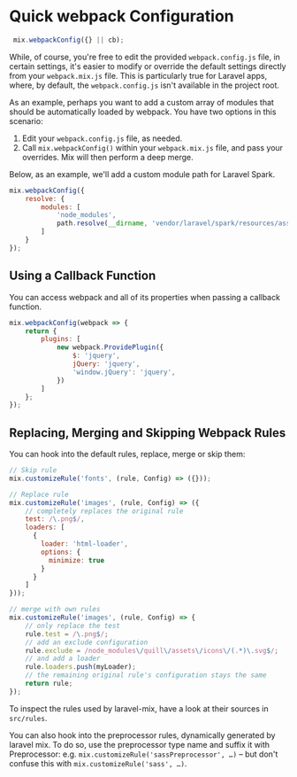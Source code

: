 # Quick webpack Configuration

```js
 mix.webpackConfig({} || cb);
```

While, of course, you're free to edit the provided `webpack.config.js` file, in certain settings, it's easier to modify or override the default settings directly from your `webpack.mix.js` file. This is particularly true for Laravel apps, where, by default, the `webpack.config.js` isn't available in the project root.

As an example, perhaps you want to add a custom array of modules that should be automatically loaded by webpack. You have two options in this scenario:

1. Edit your `webpack.config.js` file, as needed.
2. Call `mix.webpackConfig()` within your `webpack.mix.js` file, and pass your overrides. Mix will then perform a deep merge.

Below, as an example, we'll add a custom module path for Laravel Spark.

```js
mix.webpackConfig({
    resolve: {
        modules: [
            'node_modules',
            path.resolve(__dirname, 'vendor/laravel/spark/resources/assets/js')
        ]
    }
});
```

## Using a Callback Function

You can access webpack and all of its properties when passing a callback function.

```js
mix.webpackConfig(webpack => {
    return {
        plugins: [
            new webpack.ProvidePlugin({
                $: 'jquery',
                jQuery: 'jquery', 
                'window.jQuery': 'jquery',
            })
        ]
    };
});
```

## Replacing, Merging and Skipping Webpack Rules

You can hook into the default rules, replace, merge or skip them:

```js
// Skip rule
mix.customizeRule('fonts', (rule, Config) => ({}));
```

```js
// Replace rule
mix.customizeRule('images', (rule, Config) => ({
    // completely replaces the original rule
    test: /\.png$/,
    loaders: [
      {
        loader: 'html-loader',
        options: {
          minimize: true
        }
      }
    ]
}));
```

```js
// merge with own rules
mix.customizeRule('images', (rule, Config) => {
    // only replace the test
    rule.test = /\.png$/;
    // add an exclude configuration
    rule.exclude = /node_modules\/quill\/assets\/icons\/(.*)\.svg$/;
    // and add a loader
    rule.loaders.push(myLoader);
    // the remaining original rule's configuration stays the same 
    return rule;
});
```

To inspect the rules used by laravel-mix, have a look at their sources in `src/rules`.

You can also hook into the preprocessor rules, dynamically generated by laravel mix.
To do so, use the preprocessor type name and suffix it with Preprocessor: 
e.g. `mix.customizeRule('sassPreprocessor', …)` – but don't confuse this
with `mix.customizeRule('sass', …)`. 

